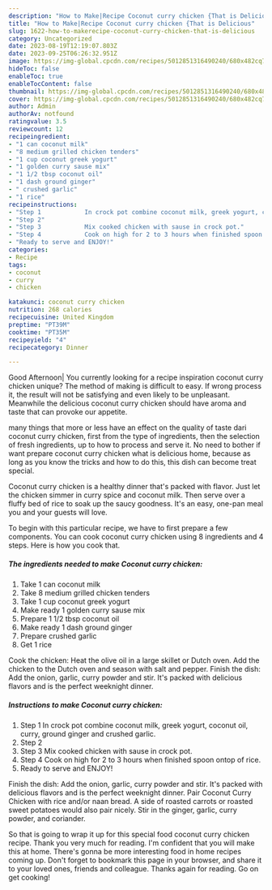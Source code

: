 ```yaml
---
description: "How to Make|Recipe Coconut curry chicken {That is Delicious"
title: "How to Make|Recipe Coconut curry chicken {That is Delicious"
slug: 1622-how-to-makerecipe-coconut-curry-chicken-that-is-delicious
category: Uncategorized
date: 2023-08-19T12:19:07.803Z
date: 2023-09-25T06:26:32.951Z
image: https://img-global.cpcdn.com/recipes/5012851316490240/680x482cq70/coconut-curry-chicken-recipe-main-photo.jpg
hideToc: false
enableToc: true
enableTocContent: false
thumbnail: https://img-global.cpcdn.com/recipes/5012851316490240/680x482cq70/coconut-curry-chicken-recipe-main-photo.jpg
cover: https://img-global.cpcdn.com/recipes/5012851316490240/680x482cq70/coconut-curry-chicken-recipe-main-photo.jpg
author: Admin
authorAv: notfound
ratingvalue: 3.5
reviewcount: 12
recipeingredient:
- "1 can coconut milk"
- "8 medium grilled chicken tenders"
- "1 cup coconut greek yogurt"
- "1 golden curry sause mix"
- "1 1/2 tbsp coconut oil"
- "1 dash ground ginger"
- " crushed garlic"
- "1 rice"
recipeinstructions:
- "Step 1            In crock pot combine coconut milk, greek yogurt, coconut oil, curry, ground ginger and crushed garlic."
- "Step 2"
- "Step 3            Mix cooked chicken with sause in crock pot."
- "Step 4            Cook on high for 2 to 3 hours when finished spoon ontop of rice."
- "Ready to serve and ENJOY!"
categories:
- Recipe
tags:
- coconut
- curry
- chicken

katakunci: coconut curry chicken 
nutrition: 268 calories
recipecuisine: United Kingdom
preptime: "PT39M"
cooktime: "PT35M"
recipeyield: "4"
recipecategory: Dinner

---
```



Good Afternoon| You currently looking for a recipe inspiration coconut curry chicken unique? The method of making is difficult to easy. If wrong process it, the result will not be satisfying and even likely to be unpleasant. Meanwhile the delicious coconut curry chicken should have aroma and taste that can provoke our appetite.






many things that more or less have an effect on the quality of taste dari coconut curry chicken, first from the type of ingredients, then the selection of fresh ingredients, up to how to process and serve it. No need to bother if want prepare coconut curry chicken what is delicious home, because as long as you know the tricks and how to do this, this dish can become treat special.


Coconut curry chicken is a healthy dinner that&#39;s packed with flavor. Just let the chicken simmer in curry spice and coconut milk. Then serve over a fluffy bed of rice to soak up the saucy goodness. It&#39;s an easy, one-pan meal you and your guests will love.


To begin with this particular recipe, we have to first prepare a few components. You can cook coconut curry chicken using 8 ingredients and 4 steps. Here is how you cook that.

<!--inarticleads1-->

##### The ingredients needed to make Coconut curry chicken:

1. Take 1 can coconut milk
1. Take 8 medium grilled chicken tenders
1. Take 1 cup coconut greek yogurt
1. Make ready 1 golden curry sause mix
1. Prepare 1 1/2 tbsp coconut oil
1. Make ready 1 dash ground ginger
1. Prepare  crushed garlic
1. Get 1 rice


Cook the chicken: Heat the olive oil in a large skillet or Dutch oven. Add the chicken to the Dutch oven and season with salt and pepper. Finish the dish: Add the onion, garlic, curry powder and stir. It&#39;s packed with delicious flavors and is the perfect weeknight dinner. 

<!--inarticleads2-->

##### Instructions to make Coconut curry chicken:

1. Step 1            In crock pot combine coconut milk, greek yogurt, coconut oil, curry, ground ginger and crushed garlic.
1. Step 2
1. Step 3            Mix cooked chicken with sause in crock pot.
1. Step 4            Cook on high for 2 to 3 hours when finished spoon ontop of rice.
1. Ready to serve and ENJOY!

Finish the dish: Add the onion, garlic, curry powder and stir. It&#39;s packed with delicious flavors and is the perfect weeknight dinner. Pair Coconut Curry Chicken with rice and/or naan bread. A side of roasted carrots or roasted sweet potatoes would also pair nicely. Stir in the ginger, garlic, curry powder, and coriander. 

So that is going to wrap it up for this special food coconut curry chicken recipe. Thank you very much for reading. I'm confident that you will make this at home. There's gonna be more interesting food in home recipes coming up. Don't forget to bookmark this page in your browser, and share it to your loved ones, friends and colleague. Thanks again for reading. Go on get cooking!
